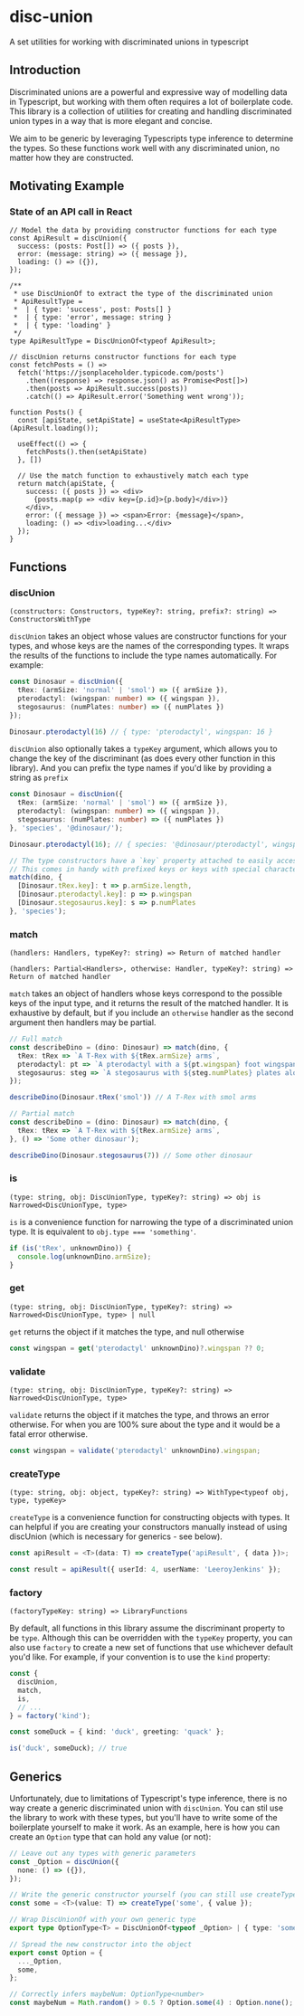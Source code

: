 # disc-union
A set utilities for working with discriminated unions in typescript

## Introduction
Discriminated unions are a powerful and expressive way of modelling data in Typescript, but working with them often requires a lot of boilerplate code. This library is a collection of utilities for creating and handling discriminated union types in a way that is more elegant and concise. 

We aim to be generic by leveraging Typescripts type inference to determine the types. So these functions work well with any discriminated union, no matter how they are constructed.

## Motivating Example
### State of an API call in React
```tsx
// Model the data by providing constructor functions for each type
const ApiResult = discUnion({
  success: (posts: Post[]) => ({ posts }),
  error: (message: string) => ({ message }),
  loading: () => ({}),
});

/**
 * use DiscUnionOf to extract the type of the discriminated union
 * ApiResultType = 
 *  | { type: 'success', post: Posts[] } 
 *  | { type: 'error', message: string }
 *  | { type: 'loading' }
 */
type ApiResultType = DiscUnionOf<typeof ApiResult>;

// discUnion returns constructor functions for each type
const fetchPosts = () =>
  fetch('https://jsonplaceholder.typicode.com/posts')
    .then((response) => response.json() as Promise<Post[]>)
    .then(posts => ApiResult.success(posts))
    .catch(() => ApiResult.error('Something went wrong'));

function Posts() {
  const [apiState, setApiState] = useState<ApiResultType>(ApiResult.loading());

  useEffect(() => {
    fetchPosts().then(setApiState)
  }, [])

  // Use the match function to exhaustively match each type
  return match(apiState, {
    success: ({ posts }) => <div>
      {posts.map(p => <div key={p.id}>{p.body}</div>)}
    </div>,
    error: ({ message }) => <span>Error: {message}</span>,
    loading: () => <div>loading...</div>
  });
}
```

## Functions
### discUnion
`(constructors: Constructors, typeKey?: string, prefix?: string) => ConstructorsWithType`

`discUnion` takes an object whose values are constructor functions for your types, and whose keys are the names of the corresponding types. It wraps the results of the functions to include the type names automatically. For example:

```ts
const Dinosaur = discUnion({
  tRex: (armSize: 'normal' | 'smol') => ({ armSize }),
  pterodactyl: (wingspan: number) => ({ wingspan }),
  stegosaurus: (numPlates: number) => ({ numPlates })
});

Dinosaur.pterodactyl(16) // { type: 'pterodactyl', wingspan: 16 }
```

`discUnion` also optionally takes a `typeKey` argument, which allows you to change the key of the discriminant (as does every other function in this library). And you can prefix the type names if you'd like by providing a string as `prefix`

```ts
const Dinosaur = discUnion({
  tRex: (armSize: 'normal' | 'smol') => ({ armSize }),
  pterodactyl: (wingspan: number) => ({ wingspan }),
  stegosaurus: (numPlates: number) => ({ numPlates })
}, 'species', '@dinosaur/');

Dinosaur.pterodactyl(16); // { species: '@dinosaur/pterodactyl', wingspan: 16 }

// The type constructors have a `key` property attached to easily access these values.
// This comes in handy with prefixed keys or keys with special characters.
match(dino, {
  [Dinosaur.tRex.key]: t => p.armSize.length,
  [Dinosaur.pterodactyl.key]: p => p.wingspan
  [Dinosaur.stegosaurus.key]: s => p.numPlates
}, 'species');
```

### match
`(handlers: Handlers, typeKey?: string) => Return of matched handler`

`(handlers: Partial<Handlers>, otherwise: Handler, typeKey?: string) => Return of matched handler`

`match` takes an object of handlers whose keys correspond to the possible keys of the input type, and it returns the result of the matched handler. It is exhaustive by default, but if you include an `otherwise` handler as the second argument then handlers may be partial.

```ts
// Full match
const describeDino = (dino: Dinosaur) => match(dino, {
  tRex: tRex => `A T-Rex with ${tRex.armSize} arms`,
  pterodactyl: pt => `A pterodactyl with a ${pt.wingspan} foot wingspan`,
  stegosaurus: steg => `A stegosaurus with ${steg.numPlates} plates along its back`,
});

describeDino(Dinosaur.tRex('smol')) // A T-Rex with smol arms
```

```ts
// Partial match
const describeDino = (dino: Dinosaur) => match(dino, {
  tRex: tRex => `A T-Rex with ${tRex.armSize} arms`,
}, () => 'Some other dinosaur');

describeDino(Dinosaur.stegosaurus(7)) // Some other dinosaur
```

### is
`(type: string, obj: DiscUnionType, typeKey?: string) => obj is Narrowed<DiscUnionType, type>`

`is` is a convenience function for narrowing the type of a discriminated union type. It is equivalent to `obj.type === 'something'`.

```ts
if (is('tRex', unknownDino)) {
  console.log(unknownDino.armSize);
}
```

### get
`(type: string, obj: DiscUnionType, typeKey?: string) => Narrowed<DiscUnionType, type> | null`

`get` returns the object if it matches the type, and null otherwise

```ts
const wingspan = get('pterodactyl' unknownDino)?.wingspan ?? 0;
```

### validate
`(type: string, obj: DiscUnionType, typeKey?: string) => Narrowed<DiscUnionType, type>`

`validate` returns the object if it matches the type, and throws an error otherwise. For when you are 100% sure about the type and it would be a fatal error otherwise.

```ts
const wingspan = validate('pterodactyl' unknownDino).wingspan;
```

### createType
`(type: string, obj: object, typeKey?: string) => WithType<typeof obj, type, typeKey>`

`createType` is a convenience function for constructing objects with types. It can helpful if you are creating your constructors manually instead of using discUnion (which is necessary for generics - see below).

```ts
const apiResult = <T>(data: T) => createType('apiResult', { data })>;

const result = apiResult({ userId: 4, userName: 'LeeroyJenkins' });
```

### factory
`(factoryTypeKey: string) => LibraryFunctions`

By default, all functions in this library assume the discriminant property to be `type`. Although this can be overridden with the `typeKey` property, you can also use `factory` to create a new set of functions that use whichever default you'd like. For example, if your convention is to use the `kind` property:


```ts
const { 
  discUnion, 
  match,
  is, 
  // ...
} = factory('kind');

const someDuck = { kind: 'duck', greeting: 'quack' };

is('duck', someDuck); // true
```

## Generics

Unfortunately, due to limitations of Typescript's type inference, there is no way create a generic discriminated union with `discUnion`. You can stil use the library to work with these types, but you'll have to write some of the boilerplate yourself to make it work. As an example, here is how you can create an `Option` type that can hold any value (or not):

```ts
// Leave out any types with generic parameters
const _Option = discUnion({
  none: () => ({}),
});

// Write the generic constructor yourself (you can still use createType)
const some = <T>(value: T) => createType('some', { value });

// Wrap DiscUnionOf with your own generic type
export type OptionType<T> = DiscUnionOf<typeof _Option> | { type: 'some', value: T };

// Spread the new constructor into the object
export const Option = {
  ..._Option,
  some,
};

// Correctly infers maybeNum: OptionType<number>
const maybeNum = Math.random() > 0.5 ? Option.some(4) : Option.none(); 
```
